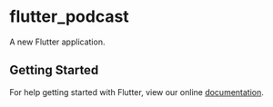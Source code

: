 # flutter_podcast

A new Flutter application.

## Getting Started

For help getting started with Flutter, view our online
[documentation](https://flutter.io/).
